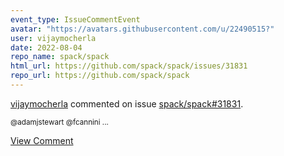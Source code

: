 ```yaml
---
event_type: IssueCommentEvent
avatar: "https://avatars.githubusercontent.com/u/22490515?"
user: vijaymocherla
date: 2022-08-04
repo_name: spack/spack
html_url: https://github.com/spack/spack/issues/31831
repo_url: https://github.com/spack/spack
---
```


<a href='https://github.com/vijaymocherla' target='_blank'>vijaymocherla</a> commented on issue <a href='https://github.com/spack/spack/issues/31831' target='_blank'>spack/spack#31831</a>.

<small>@adamjstewart  @fcannini ...</small>

<a href='https://github.com/spack/spack/issues/31831' target='_blank'>View Comment</a>